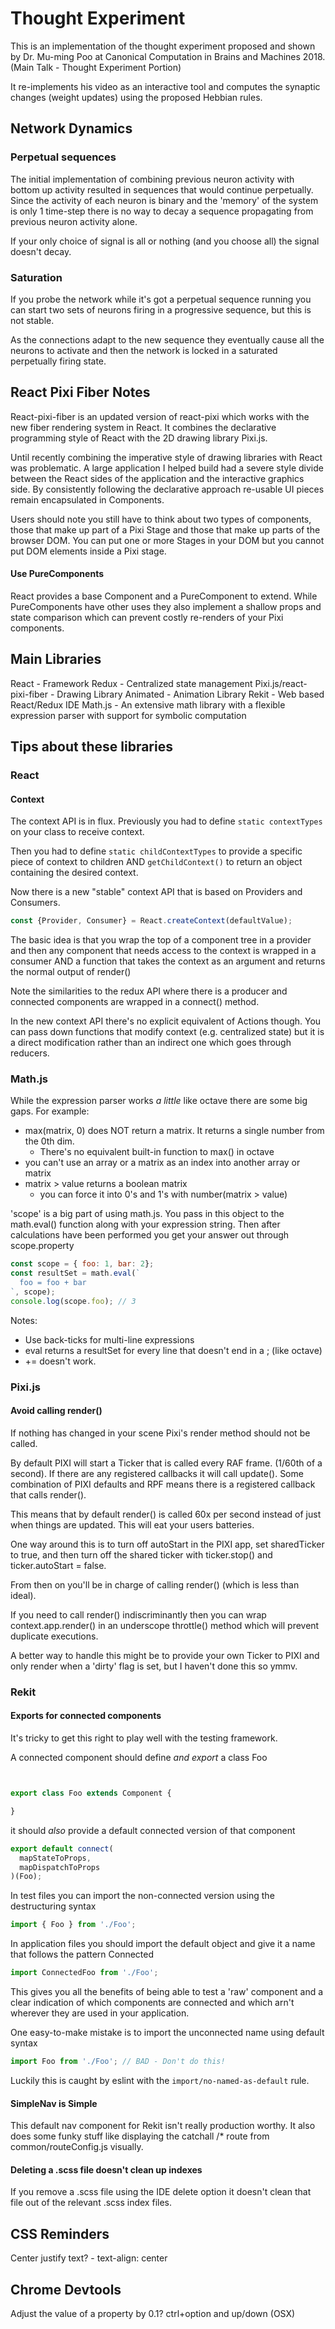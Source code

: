# Thought Experiment

This is an implementation of the thought experiment proposed and shown by
Dr. Mu-ming Poo at Canonical Computation in Brains and Machines 2018. 
(Main Talk - Thought Experiment Portion)

It re-implements his video as an interactive tool and computes the synaptic
changes (weight updates) using the proposed Hebbian rules.

## Network Dynamics

### Perpetual sequences
The initial implementation of combining previous neuron activity with bottom up
activity resulted in sequences that would continue perpetually. Since the activity
of each neuron is binary and the 'memory' of the system is only 1 time-step there
is no way to decay a sequence propagating from previous neuron activity alone.

If your only choice of signal is all or nothing (and you choose all) the signal doesn't decay.

### Saturation

If you probe the network while it's got a perpetual sequence running you can
start two sets of neurons firing in a progressive sequence, but this is not stable.

As the connections adapt to the new sequence they eventually cause all the
neurons to activate and then the network is locked in a saturated perpetually firing state.

## React Pixi Fiber Notes

React-pixi-fiber is an updated version of react-pixi which works with the
new fiber rendering system in React. It combines the declarative programming
style of React with the 2D drawing library Pixi.js.

Until recently combining the imperative style of drawing libraries with React
was problematic. A large application I helped build had a severe style divide
between the React sides of the application and the interactive graphics side.
By consistently following the declarative approach re-usable UI pieces remain
encapsulated in Components.

Users should note you still have to think about two types of components, those
that make up part of a Pixi Stage and those that make up parts of the browser
DOM. You can put one or more Stages in your DOM but you cannot put DOM elements
inside a Pixi stage.

#### Use PureComponents

React provides a base Component and a PureComponent to extend. While PureComponents
have other uses they also implement a shallow props and state comparison which
can prevent costly re-renders of your Pixi components.

## Main Libraries

React - Framework
Redux - Centralized state management
Pixi.js/react-pixi-fiber - Drawing Library
Animated - Animation Library
Rekit - Web based React/Redux IDE
Math.js - An extensive math library with a flexible expression parser with support for symbolic computation

## Tips about these libraries

### React

#### Context

The context API is in flux. Previously you had to define `static contextTypes` on your class to receive
context.

Then you had to define `static childContextTypes` to provide a specific piece of context to children AND
`getChildContext()` to return an object containing the desired context.

Now there is a new "stable" context API that is based on Providers and Consumers. 

```js
const {Provider, Consumer} = React.createContext(defaultValue);
```

The basic idea is that you wrap the top of a component tree in a provider and
then any component that needs access to the context is wrapped in a consumer
AND a function that takes the context as an argument and returns the normal
output of render()

Note the similarities to the redux API where there is a producer and connected
components are wrapped in a connect() method.

In the new context API there's no explicit equivalent of Actions though. You
can pass down functions that modify context (e.g. centralized state) but it is
a direct modification rather than an indirect one which goes through reducers.

### Math.js

While the expression parser works *a little* like octave there are some big gaps. For example:

 - max(matrix, 0) does NOT return a matrix. It returns a single number from the 0th dim.
   - There's no equivalent built-in function to max() in octave
 - you can't use an array or a matrix as an index into another array or matrix
 - matrix > value returns a boolean matrix
   - you can force it into 0's and 1's with number(matrix > value)

'scope' is a big part of using math.js. You pass in this object to the math.eval() function
along with your expression string. Then after calculations have been performed you
get your answer out through scope.property

```js
const scope = { foo: 1, bar: 2};
const resultSet = math.eval(`
  foo = foo + bar
`, scope);
console.log(scope.foo); // 3
```

Notes:
 - Use back-ticks for multi-line expressions
 - eval returns a resultSet for every line that doesn't end in a ; (like octave)
 - += doesn't work.


### Pixi.js

#### Avoid calling render()

If nothing has changed in your scene Pixi's render method should not be called.

By default PIXI will start a Ticker that is called every RAF frame. (1/60th of a second).
If there are any registered callbacks it will call update(). Some combination of
PIXI defaults and RPF means there is a registered callback that calls render().

This means that by default render() is called 60x per second instead of just 
when things are updated. This will eat your users batteries.

One way around this is to turn off autoStart in the PIXI app, set sharedTicker to true,
and then turn off the shared ticker with ticker.stop() and ticker.autoStart = false.

From then on you'll be in charge of calling render() (which is less than ideal).

If you need to call render() indiscriminantly then you can wrap context.app.render()
in an underscope throttle() method which will prevent duplicate executions.

A better way to handle this might be to provide your own Ticker to PIXI and only
render when a 'dirty' flag is set, but I haven't done this so ymmv.

### Rekit


#### Exports for connected components

It's tricky to get this right to play well with the testing framework.

A connected component should define *and export* a class Foo

```js


export class Foo extends Component {

}
```

it should *also* provide a default connected version of that component

```js
export default connect(
  mapStateToProps,
  mapDispatchToProps
)(Foo);
```

In test files you can import the non-connected version using the destructuring syntax

```js
import { Foo } from './Foo';
```

In application files you should import the default object and give it a name that follows the pattern Connected<Classname>

```js
import ConnectedFoo from './Foo';
```

This gives you all the benefits of being able to test a 'raw' component and a clear indication of which components are
connected and which arn't wherever they are used in your application.

One easy-to-make mistake is to import the unconnected name using default syntax

```js
import Foo from './Foo'; // BAD - Don't do this!
```

Luckily this is caught by eslint with the `import/no-named-as-default` rule.

#### SimpleNav is Simple

This default nav component for Rekit isn't really production worthy.
It also does some funky stuff like displaying the catchall /* route from
common/routeConfig.js visually. 

#### Deleting a .scss file doesn't clean up indexes

If you remove a .scss file using the IDE delete option it doesn't clean that
file out of the relevant .scss index files.

## CSS Reminders

Center justify text? - text-align: center

## Chrome Devtools

Adjust the value of a property by 0.1? ctrl+option and up/down (OSX)


